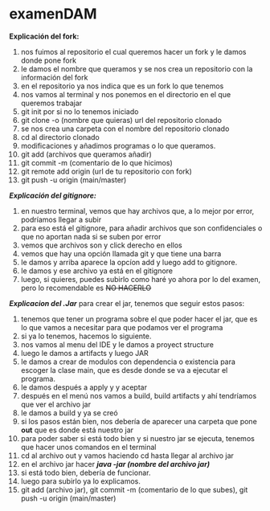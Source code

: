 # examenDAM
**Explicación del fork:**
1. nos fuimos al repositorio el cual queremos hacer un fork y le damos donde pone fork
2. le damos el nombre que queramos y se nos crea un repositorio con la información del fork
3. en el repositorio ya nos indica que es un fork lo que tenemos
4. nos vamos al terminal y nos ponemos en el directorio en el que queremos trabajar
5. git init por si no lo tenemos iniciado
6. git clone -o (nombre que quieras) url del repositorio clonado
7. se nos crea una carpeta con el nombre del repositorio clonado
8. cd al directorio clonado
9. modificaciones y añadimos programas o lo que queramos.
10. git add (archivos que queramos añadir)
11. git commit -m (comentario de lo que hicimos)
12. git remote add origin (url de tu repositorio con fork)
13. git push -u origin (main/master)

***Explicación del gitignore:***

1. en nuestro terminal, vemos que hay archivos que, a lo mejor por error, podríamos llegar a subir
2. para eso está el gitignore, para añadir archivos que son confidenciales o que no aportan nada si se suben por error
3. vemos que archivos son y click derecho en ellos
4. vemos que hay una opción llamada git y que tiene una barra
5. le damos y arriba aparece la opcíon add y luego add to gitignore.
6. le damos y ese archivo ya está en el gitignore
7. luego, si quieres, puedes subirlo como haré yo ahora por lo del examen, pero lo recomendable es ~~NO HACERLO~~

***Explicacion del .Jar***
para crear el jar, tenemos que seguir estos pasos:
1. tenemos que tener un programa sobre el que poder hacer el jar, que es lo que vamos a necesitar para que podamos ver el programa
2. si ya lo tenemos, hacemos lo siguiente.
3. nos vamos al menu del IDE y le damos a proyect structure
4. luego le damos a artifacts y luego  JAR
5. le damos a crear de modulos con dependencia o existencia para escoger la clase main, que es desde donde se va a ejecutar el programa.
6. le damos después a apply y y aceptar
7. después en el menú nos vamos a build, build artifacts y ahí tendríamos que ver el archivo jar
8. le damos a build y ya se creó
9. si los pasos están bien, nos debería de aparecer una carpeta que pone **out** que es donde está nuestro jar
10. para poder saber si está todo bien y si nuestro jar se ejecuta, tenemos que hacer unos comandos en el terminal
11. cd al archivo out y vamos haciendo cd hasta llegar al archivo jar
12. en el archivo jar hacer ***java -jar (nombre del archivo jar)***
13. si está todo bien, debería de funcionar.
14. luego para subirlo ya lo explicamos.
15. git add (archivo jar), git commit -m (comentario de lo que subes), git push -u origin (main/master)
